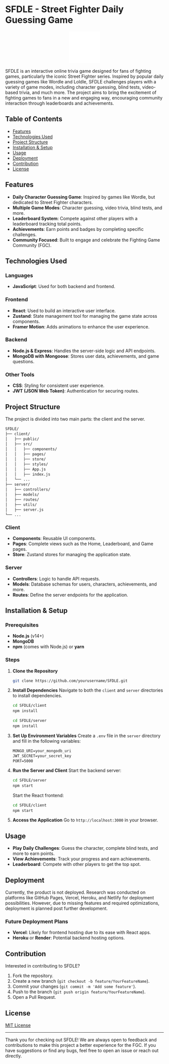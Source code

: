 # SFDLE - Street Fighter Daily Guessing Game

<p align="center">
  <img src="client/public/img/logo.png" alt="SFDLE Logo" width="100" height="100">
</p>

SFDLE is an interactive online trivia game designed for fans of fighting games, particularly the iconic Street Fighter series. Inspired by popular daily guessing games like Wordle and Loldle, SFDLE challenges players with a variety of game modes, including character guessing, blind tests, video-based trivia, and much more. The project aims to bring the excitement of fighting games to fans in a new and engaging way, encouraging community interaction through leaderboards and achievements.

## Table of Contents
- [Features](#features)
- [Technologies Used](#technologies-used)
- [Project Structure](#project-structure)
- [Installation & Setup](#installation--setup)
- [Usage](#usage)
- [Deployment](#deployment)
- [Contribution](#contribution)
- [License](#license)

## Features
- **Daily Character Guessing Game**: Inspired by games like Wordle, but dedicated to Street Fighter characters.
- **Multiple Game Modes**: Character guessing, video trivia, blind tests, and more.
- **Leaderboard System**: Compete against other players with a leaderboard tracking total points.
- **Achievements**: Earn points and badges by completing specific challenges.
- **Community Focused**: Built to engage and celebrate the Fighting Game Community (FGC).

## Technologies Used
### Languages
- **JavaScript**: Used for both backend and frontend.

### Frontend
- **React**: Used to build an interactive user interface.
- **Zustand**: State management tool for managing the game state across components.
- **Framer Motion**: Adds animations to enhance the user experience.

### Backend
- **Node.js & Express**: Handles the server-side logic and API endpoints.
- **MongoDB with Mongoose**: Stores user data, achievements, and game questions.

### Other Tools
- **CSS**: Styling for consistent user experience.
- **JWT (JSON Web Token)**: Authentication for securing routes.

## Project Structure
The project is divided into two main parts: the client and the server.
```
SFDLE/
├── client/
│   ├── public/
│   ├── src/
│   │   ├── components/
│   │   ├── pages/
│   │   ├── store/
│   │   ├── styles/
│   │   ├── App.js
│   │   ├── index.js
│   └── ...
├── server/
│   ├── controllers/
│   ├── models/
│   ├── routes/
│   ├── utils/
│   ├── server.js
└── ...
```
### Client
- **Components**: Reusable UI components.
- **Pages**: Complete views such as the Home, Leaderboard, and Game pages.
- **Store**: Zustand stores for managing the application state.

### Server
- **Controllers**: Logic to handle API requests.
- **Models**: Database schemas for users, characters, achievements, and more.
- **Routes**: Define the server endpoints for the application.

## Installation & Setup
### Prerequisites
- **Node.js** (v14+)
- **MongoDB**
- **npm** (comes with Node.js) or **yarn**

### Steps
1. **Clone the Repository**
   ```sh
   git clone https://github.com/yourusername/SFDLE.git
   ```
2. **Install Dependencies**
   Navigate to both the `client` and `server` directories to install dependencies.
   ```sh
   cd SFDLE/client
   npm install
   ```
   ```sh
   cd SFDLE/server
   npm install
   ```
3. **Set Up Environment Variables**
   Create a `.env` file in the `server` directory and fill in the following variables:
   ```env
   MONGO_URI=your_mongodb_uri
   JWT_SECRET=your_secret_key
   PORT=5000
   ```
4. **Run the Server and Client**
   Start the backend server:
   ```sh
   cd SFDLE/server
   npm start
   ```
   Start the React frontend:
   ```sh
   cd SFDLE/client
   npm start
   ```
5. **Access the Application**
   Go to `http://localhost:3000` in your browser.

## Usage
- **Play Daily Challenges**: Guess the character, complete blind tests, and more to earn points.
- **View Achievements**: Track your progress and earn achievements.
- **Leaderboard**: Compete with other players to get the top spot.

## Deployment
Currently, the product is not deployed. Research was conducted on platforms like GitHub Pages, Vercel, Heroku, and Netlify for deployment possibilities. However, due to missing features and required optimizations, deployment is planned post further development.

### Future Deployment Plans
- **Vercel**: Likely for frontend hosting due to its ease with React apps.
- **Heroku** or **Render**: Potential backend hosting options.

## Contribution
Interested in contributing to SFDLE?
1. Fork the repository.
2. Create a new branch (`git checkout -b feature/YourFeatureName`).
3. Commit your changes (`git commit -m 'Add some feature'`).
4. Push to the branch (`git push origin feature/YourFeatureName`).
5. Open a Pull Request.

## License
[MIT License](LICENSE)

---

Thank you for checking out SFDLE! We are always open to feedback and contributions to make this project a better experience for the FGC. If you have suggestions or find any bugs, feel free to open an issue or reach out directly.

